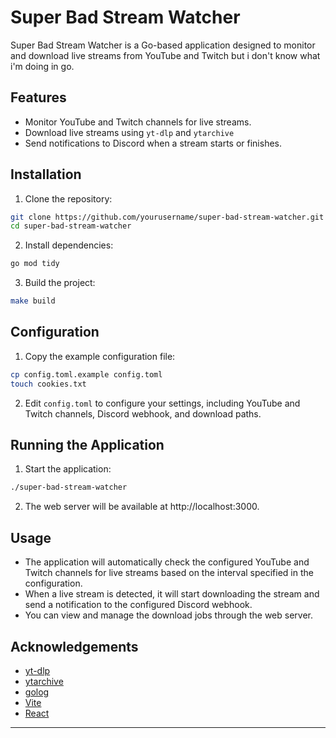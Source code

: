 # Super Bad Stream Watcher

Super Bad Stream Watcher is a Go-based application designed to monitor and download live streams from YouTube and Twitch but i don't know what i'm doing in go.

## Features

- Monitor YouTube and Twitch channels for live streams.
- Download live streams using `yt-dlp` and `ytarchive`
- Send notifications to Discord when a stream starts or finishes.

## Installation

1. Clone the repository:

```sh
git clone https://github.com/yourusername/super-bad-stream-watcher.git
cd super-bad-stream-watcher
```

2. Install dependencies:

```sh
go mod tidy
```

3. Build the project:

```sh
make build
```

## Configuration

1. Copy the example configuration file:

```sh
cp config.toml.example config.toml
touch cookies.txt
```

2. Edit `config.toml` to configure your settings, including YouTube and Twitch channels, Discord webhook, and download paths.

## Running the Application

1. Start the application:

```sh 
./super-bad-stream-watcher
```

2. The web server will be available at http://localhost:3000.

## Usage

- The application will automatically check the configured YouTube and Twitch channels for live streams based on the interval specified in the configuration.
- When a live stream is detected, it will start downloading the stream and send a notification to the configured Discord webhook.
- You can view and manage the download jobs through the web server.

## Acknowledgements

- [yt-dlp](https://github.com/yt-dlp/yt-dlp)
- [ytarchive](https://github.com/Kethsar/ytarchive)
- [golog](https://github.com/kataras/golog)
- [Vite](https://vitejs.dev/)
- [React](https://reactjs.org/)

---
